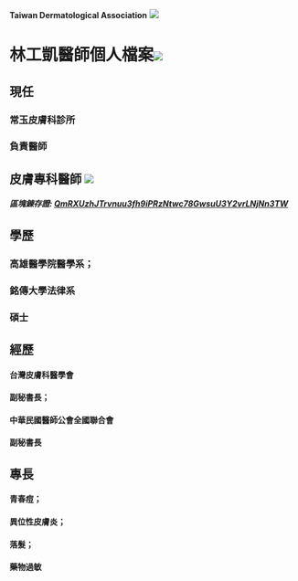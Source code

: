 **Taiwan Dermatological Association**
![](https://i.imgur.com/c4PrZud.png)
# 林工凱醫師個人檔案![](https://i.imgur.com/LwxVHcd.png)


## 現任

### 常玉皮膚科診所 

### 負責醫師 



## 皮膚專科醫師 ![](https://i.imgur.com/JP4b3IN.png)

##### 區塊錬存證: [QmRXUzhJTrvnuu3fh9iPRzNtwc78GwsuU3Y2vrLNjNn3TW](https://explore.ipld.io/#/explore/QmRXUzhJTrvnuu3fh9iPRzNtwc78GwsuU3Y2vrLNjNn3TW)


## 學歷

### 高雄醫學院醫學系；

### 銘傳大學法律系

### 碩士



## 經歷

#### 台灣皮膚科醫學會

#### 副秘書長；

#### 中華民國醫師公會全國聯合會

#### 副秘書長



## 專長

#### 青春痘；

#### 異位性皮膚炎；

#### 落髮；

#### 藥物過敏




